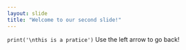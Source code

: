 ```yaml
---
layout: slide
title: "Welcome to our second slide!"
---
```

`print('\nthis is a pratice')`
Use the left arrow to go back!
